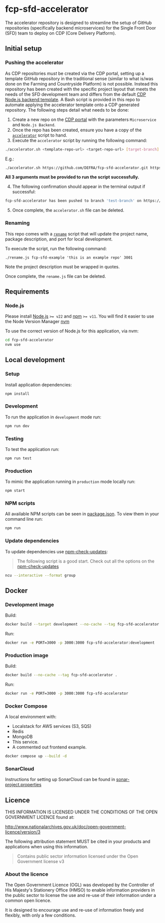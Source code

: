 # fcp-sfd-accelerator

The accelerator repository is designed to streamline the setup of GitHub repositories (specifically backend microservices) for the Single Front Door (SFD) team to deploy on CDP (Core Delivery Platform).

## Initial setup

### Pushing the accelerator

As CDP repositories _must_ be created via the CDP portal, setting up a template GitHub repository in the traditional sense (similar to what is/was done on the Farming and Countryside Platform) is not possible. Instead this repository has been created with the specific project layout that meets the needs of the SFD development team and differs from the default [CDP Node.js backend template](https://github.com/DEFRA/cdp-node-backend-template). A Bash script is provided in this repo to automate applying the accelerator template onto a CDP generated repository. The following steps detail what needs to be done:
1. Create a new repo on the [CDP portal](https://portal.cdp-int.defra.cloud) with the parameters `Microservice` and `Node.js Backend`.
2. Once the repo has been created, ensure you have a copy of the [`accelerator`](./accelerator.sh) script to hand.
3. Execute the `accelerator` script by running the following command:
```Bash
./accelerator.sh <template-repo-url> <target-repo-url> [target-branch]
```
E.g.:
```bash
./accelerator.sh https://github.com/DEFRA/fcp-sfd-accelerator.git https://github.com/DEFRA/fcp-sfd-example.git template-setup
```
**All 3 arguments must be provided to run the script successfully.**

4. The following confirmation should appear in the terminal output if successful:
```bash
fcp-sfd-accelerator has been pushed to branch 'test-branch' on https://github.com/DEFRA/fcp-sfd-example.git
```
5. Once complete, the `accelerator.sh` file can be deleted.

### Renaming

This repo comes with a [`rename`](./rename.js) script that will update the project name, package description, and port for local development.

To execute the script, run the following command:
```
./rename.js fcp-sfd-example 'this is an example repo' 3001
```
Note the project description must be wrapped in quotes.

Once complete, the `rename.js` file can be deleted.

## Requirements

### Node.js

Please install [Node.js](http://nodejs.org/) `>= v22` and [npm](https://nodejs.org/) `>= v11`. You will find it
easier to use the Node Version Manager [nvm](https://github.com/creationix/nvm)

To use the correct version of Node.js for this application, via nvm:

```bash
cd fcp-sfd-accelerator
nvm use
```

## Local development

### Setup

Install application dependencies:

```bash
npm install
```

### Development

To run the application in `development` mode run:

```bash
npm run dev
```

### Testing

To test the application run:

```bash
npm run test
```

### Production

To mimic the application running in `production` mode locally run:

```bash
npm start
```

### NPM scripts

All available NPM scripts can be seen in [package.json](./package.json).
To view them in your command line run:

```bash
npm run
```

### Update dependencies

To update dependencies use [npm-check-updates](https://github.com/raineorshine/npm-check-updates):

> The following script is a good start. Check out all the options on
> the [npm-check-updates](https://github.com/raineorshine/npm-check-updates)

```bash
ncu --interactive --format group
```

## Docker

### Development image

Build:

```bash
docker build --target development --no-cache --tag fcp-sfd-accelerator:development .
```

Run:

```bash
docker run -e PORT=3000 -p 3000:3000 fcp-sfd-accelerator:development
```

### Production image

Build:

```bash
docker build --no-cache --tag fcp-sfd-accelerator .
```

Run:

```bash
docker run -e PORT=3000 -p 3000:3000 fcp-sfd-accelerator
```

### Docker Compose

A local environment with:

- Localstack for AWS services (S3, SQS)
- Redis
- MongoDB
- This service.
- A commented out frontend example.

```bash
docker compose up --build -d
```

### SonarCloud

Instructions for setting up SonarCloud can be found in [sonar-project.properties](./sonar-project.properties)

## Licence

THIS INFORMATION IS LICENSED UNDER THE CONDITIONS OF THE OPEN GOVERNMENT LICENCE found at:

<http://www.nationalarchives.gov.uk/doc/open-government-licence/version/3>

The following attribution statement MUST be cited in your products and applications when using this information.

> Contains public sector information licensed under the Open Government license v3

### About the licence

The Open Government Licence (OGL) was developed by the Controller of His Majesty's Stationery Office (HMSO) to enable
information providers in the public sector to license the use and re-use of their information under a common open
licence.

It is designed to encourage use and re-use of information freely and flexibly, with only a few conditions.
